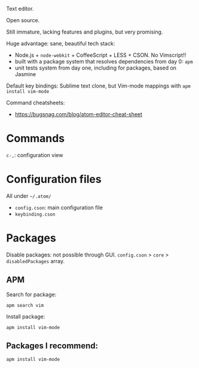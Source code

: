 Text editor.

Open source.

Still immature, lacking features and plugins, but very promising.

Huge advantage: sane, beautiful tech stack:

- Node.js + `node-webkit` + CoffeeScript + LESS + CSON. No Vimscript!!
- built with a package system that resolves dependencies from day 0: `apm`
- unit tests system from day one, including for packages, based on Jasmine

Default key bindings: Sublime text clone, but Vim-mode mappings with `apm install vim-mode`

Command cheatsheets:

- <https://bugsnag.com/blog/atom-editor-cheat-sheet>

# Commands

`c-,`: configuration view

# Configuration files

All under `~/.atom/`

- `config.cson`: main configuration file
- `keybinding.cson`

# Packages

Disable packages: not possible through GUI. `config.cson` > `core` > `disabledPackages` array.

## APM

Search for package:

    apm search vim

Install package:

    apm install vim-mode

## Packages I recommend:

    apm install vim-mode
